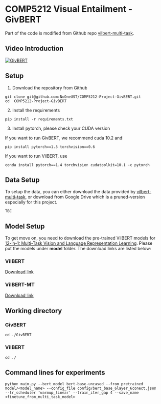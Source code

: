 # COMP5212 Visual Entailment - GivBERT
Part of the code is modified from Github repo [vilbert-multi-task](https://github.com/facebookresearch/vilbert-multi-task).

## Video Introduction

[![GivBERT](https://i.imgur.com/hnx74Ms.png)](https://youtu.be/dY5pY9iRLMg "GivBERT") 

## Setup
1. Download the repository from Github
```
git clone git@github.com:NoOneUST/COMP5212-Project-GivBERT.git
cd  COMP5212-Project-GivBERT
```
2. Install the requirements
```
pip install -r requirements.txt
```
3. Install pytorch, please check your CUDA version

If you want to run GivBERT, we recommend cuda 10.2 and
```
pip install pytorch==1.5 torchvision==0.6
```
If you want to run VilBERT, use
```
conda install pytorch==1.4 torchvision cudatoolkit=10.1 -c pytorch
```

## Data Setup
To setup the data, you can either download the data provided by [vilbert-multi-task](https://github.com/facebookresearch/vilbert-multi-task/tree/master/data), or download from Google Drive which is a pruned-version especially for this project.
```text
TBC
```

## Model Setup
To get move on, you need to download the pre-trained VilBERT models for [12-in-1: Multi-Task Vision and Language Representation Learning](https://arxiv.org/abs/1912.02315). Please put the models under **model** folder. The download links are listed below:
### VilBERT
[Download link](https://dl.fbaipublicfiles.com/vilbert-multi-task/pretrained_model.bin)
### VilBERT-MT 
[Download link](https://dl.fbaipublicfiles.com/vilbert-multi-task/multi_task_model.bin)

## Working directory
### GivBERT
```
cd ./GivBERT
```
### VilBERT
```
cd ./
```

## Command lines for experiments
```
python main.py --bert_model bert-base-uncased --from_pretrained model/<model_name> --config_file config/bert_base_6layer_6conect.json --lr_scheduler 'warmup_linear' --train_iter_gap 4 --save_name <finetune_from_multi_task_model>
```
